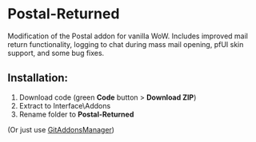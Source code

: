 # Postal-Returned
Modification of the Postal addon for vanilla WoW. Includes improved mail return functionality, logging to chat during mass mail opening, pfUI skin support, and some bug fixes.

## Installation:
1. Download code (green **Code** button > **Download ZIP**)
2. Extract to Interface\Addons
3. Rename folder to **Postal-Returned**

(Or just use [GitAddonsManager](https://woblight.gitlab.io/overview/gitaddonsmanager/))